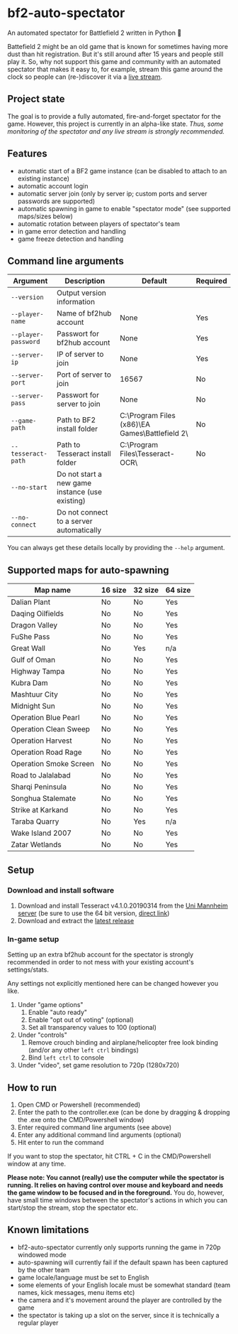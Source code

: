 # bf2-auto-spectator
An automated spectator for Battlefield 2 written in Python 🐍

Battefield 2 might be an old game that is known for sometimes having more dust than hit registration. But it's still around after 15 years and people still play it. So, why not support this game and community with an automated spectator that makes it easy to, for example, stream this game around the clock so people can (re-)discover it via a [live stream](https://twitch.tv/allidoisspectate).

## Project state
The goal is to provide a fully automated, fire-and-forget spectator for the game. However, this project is currently in an alpha-like state. *Thus, some monitoring of the spectator and any live stream is strongly recommended.*

## Features
- automatic start of a BF2 game instance (can be disabled to attach to an existing instance)
- automatic account login
- automatic server join (only by server ip; custom ports and server passwords are supported)
- automatic spawning in game to enable "spectator mode" (see supported maps/sizes below)
- automatic rotation between players of spectator's team
- in game error detection and handling
- game freeze detection and handling

## Command line arguments
Argument|Description|Default|Required
--------|-----------|-------|--------
`--version`|Output version information
`--player-name`|Name of bf2hub account|None|Yes
`--player-password`|Passwort for bf2hub account|None|Yes
`--server-ip`|IP of server to join|None|Yes
`--server-port`|Port of server to join|16567|No
`--server-pass`|Passwort for server to join|None|No
`--game-path`|Path to BF2 install folder|C:\Program Files (x86)\EA Games\Battlefield 2\ |No
`--tesseract-path`|Path to Tesseract install folder|C:\Program Files\Tesseract-OCR\ |No
`--no-start`|Do not start a new game instance (use existing)
`--no-connect`|Do not connect to a server automatically

You can always get these details locally by providing the `--help` argument.

## Supported maps for auto-spawning
Map name|16 size|32 size|64 size
--------|-------|-------|-------
Dalian Plant|No|No|Yes
Daqing Oilfields|No|No|Yes
Dragon Valley|No|No|Yes
FuShe Pass|No|No|Yes
Great Wall|No|Yes|n/a
Gulf of Oman|No|No|Yes
Highway Tampa|No|No|Yes
Kubra Dam|No|No|Yes
Mashtuur City|No|No|Yes
Midnight Sun|No|No|Yes
Operation Blue Pearl|No|No|Yes
Operation Clean Sweep|No|No|Yes
Operation Harvest|No|No|Yes
Operation Road Rage|No|No|Yes
Operation Smoke Screen|No|No|Yes
Road to Jalalabad|No|No|Yes
Sharqi Peninsula|No|No|Yes
Songhua Stalemate|No|No|Yes
Strike at Karkand|No|No|Yes
Taraba Quarry|No|Yes|n/a
Wake Island 2007|No|No|Yes
Zatar Wetlands|No|No|Yes

## Setup
### Download and install software
1. Download and install Tesseract v4.1.0.20190314 from the [Uni Mannheim server](https://digi.bib.uni-mannheim.de/tesseract/) (be sure to use the 64 bit version, [direct link](https://digi.bib.uni-mannheim.de/tesseract/tesseract-ocr-w64-setup-v4.1.0.20190314.exe))
2. Download and extract the [latest release](https://github.com/cetteup/bf2-auto-spectator/releases/latest)

### In-game setup
Setting up an extra bf2hub account for the spectator is strongly recommended in order to not mess with your existing account's settings/stats.

Any settings not explicitly mentioned here can be changed however you like.
1. Under "game options"
    1. Enable "auto ready"
    2. Enable "opt out of voting" (optional)
    3. Set all transparency values to 100 (optional)
2. Under "controls"
    1. Remove crouch binding and airplane/helicopter free look binding (and/or any other `left ctrl` bindings)
    2. Bind `left ctrl` to console
3. Under "video", set game resolution to 720p (1280x720)
  
## How to run
1. Open CMD or Powershell (recommended)
2. Enter the path to the controller.exe (can be done by dragging & dropping the .exe onto the CMD/Powershell window)
3. Enter required command line arguments (see above)
4. Enter any additional command lind arguments (optional)
5. Hit enter to run the command

If you want to stop the spectator, hit CTRL + C in the CMD/Powershell window at any time.

**Please note: You cannot (really) use the computer while the spectator is running. It relies on having control over mouse and keyboard and needs the game window to be focused and in the foreground.** You do, however, have small time windows between the spectator's actions in which you can start/stop the stream, stop the spectator etc.

## Known limitations
- bf2-auto-spectator currently only supports running the game in 720p windowed mode
- auto-spawning will currently fail if the default spawn has been captured by the other team
- game locale/language must be set to English
- some elements of your English locale must be somewhat standard (team names, kick messages, menu items etc)
- the camera and it's movement around the player are controlled by the game
- the spectator is taking up a slot on the server, since it is technically a regular player
